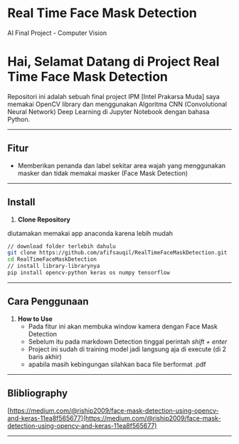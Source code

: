 # Real Time Face Mask Detection
AI Final Project - Computer Vision

# Hai, Selamat Datang di Project Real Time Face Mask Detection

Repositori ini adalah sebuah final project IPM [Intel Prakarsa Muda] saya memakai OpenCV library dan menggunakan Algoritma CNN (Convolutional Neural Network) Deep Learning di Jupyter Notebook dengan bahasa Python.

---

## Fitur

-   Memberikan penanda dan label sekitar area wajah yang menggunakan masker dan tidak memakai masker (Face Mask Detection)

---

## Install

1. **Clone Repository**
  
  diutamakan memakai app anaconda karena lebih mudah
```bash
// download folder terlebih dahulu
git clone https://github.com/afifsauqil/RealTimeFaceMaskDetection.git
cd RealTimeFaceMaskDetection
// install library-librarynya
pip install opencv-python keras os numpy tensorflow
```

---

## Cara Penggunaan

1. **How to Use**
    - Pada fitur ini akan membuka window kamera dengan Face Mask Detection
    - Sebelum itu pada markdown Detection tinggal perintah *shift + enter*
    - Project ini sudah di training model jadi langsung aja di execute (di 2 baris akhir)
    - apabila masih kebingungan silahkan baca file berformat .pdf
---

## Blibliography
  
  [https://medium.com/@riship2009/face-mask-detection-using-opencv-and-keras-11ea8f565677](https://medium.com/@riship2009/face-mask-detection-using-opencv-and-keras-11ea8f565677)
  
---
